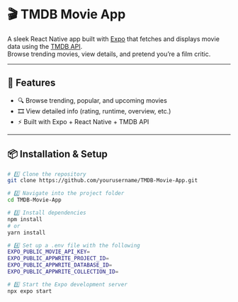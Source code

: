 # 🎬 TMDB Movie App

A sleek React Native app built with [Expo](https://expo.dev) that fetches and displays movie data using the [TMDB API](https://www.themoviedb.org/documentation/api).  
Browse trending movies, view details, and pretend you’re a film critic.

---

## 🚀 Features

- 🔍 Browse trending, popular, and upcoming movies  
- 🎞️ View detailed info (rating, runtime, overview, etc.)  
- ⚡ Built with Expo + React Native + TMDB API

---

## 📦 Installation & Setup

```bash
# 1️⃣ Clone the repository
git clone https://github.com/yourusername/TMDB-Movie-App.git
```

```bash
# 2️⃣ Navigate into the project folder
cd TMDB-Movie-App

# 3️⃣ Install dependencies
npm install
# or
yarn install

# 4️⃣ Set up a .env file with the following
EXPO_PUBLIC_MOVIE_API_KEY=
EXPO_PUBLIC_APPWRITE_PROJECT_ID=
EXPO_PUBLIC_APPWRITE_DATABASE_ID=
EXPO_PUBLIC_APPWRITE_COLLECTION_ID=

# 5️⃣ Start the Expo development server
npx expo start
```
